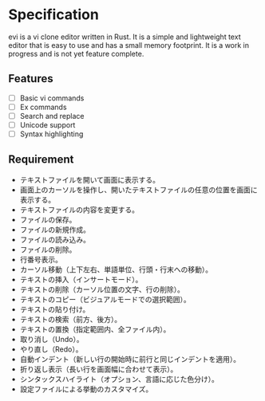 # Specification

evi is a vi clone editor written in Rust. It is a simple and lightweight text editor that is easy to use and has a small memory footprint. It is a work in progress and is not yet feature complete.

## Features

- [ ] Basic vi commands
- [ ] Ex commands
- [ ] Search and replace
- [ ] Unicode support
- [ ] Syntax highlighting

## Requirement

- テキストファイルを開いて画面に表示する。
- 画面上のカーソルを操作し、開いたテキストファイルの任意の位置を画面に表示する。
- テキストファイルの内容を変更する。
- ファイルの保存。
- ファイルの新規作成。
- ファイルの読み込み。
- ファイルの削除。
- 行番号表示。
- カーソル移動（上下左右、単語単位、行頭・行末への移動）。
- テキストの挿入（インサートモード）。
- テキストの削除（カーソル位置の文字、行の削除）。
- テキストのコピー（ビジュアルモードでの選択範囲）。
- テキストの貼り付け。
- テキストの検索（前方、後方）。
- テキストの置換（指定範囲内、全ファイル内）。
- 取り消し（Undo）。
- やり直し（Redo）。
- 自動インデント（新しい行の開始時に前行と同じインデントを適用）。
- 折り返し表示（長い行を画面幅に合わせて表示）。
- シンタックスハイライト（オプション、言語に応じた色分け）。
- 設定ファイルによる挙動のカスタマイズ。

